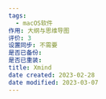 ```yaml
---
tags:
  - macOS软件
作用: 大纲与思维导图
评价: 3
设置同步: 不需要
是否已备份:
是否已重装:
title: Xmind
date created: 2023-02-28
date modified: 2023-03-07
---
```

